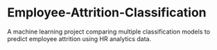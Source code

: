 # Employee-Attrition-Classification
A machine learning project comparing multiple classification models to predict employee attrition using HR analytics data.
